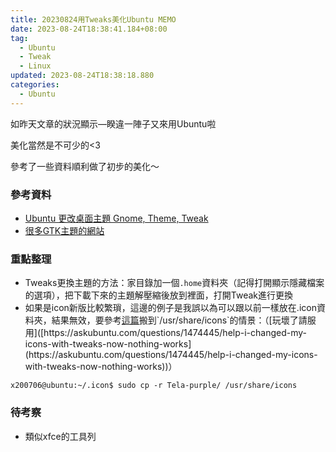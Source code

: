 ```yaml
---
title: 20230824用Tweaks美化Ubuntu MEMO
date: 2023-08-24T18:38:41.184+08:00
tag:
  - Ubuntu
  - Tweak
  - Linux
updated: 2023-08-24T18:38:18.880
categories:
  - Ubuntu
---
```

如昨天文章的狀況顯示—睽違一陣子又來用Ubuntu啦

美化當然是不可少的<3

參考了一些資料順利做了初步的美化～

### 參考資料

- [Ubuntu 更改桌面主題 Gnome, Theme, Tweak]([https://ubuntu1804.blogspot.com/2019/06/ubuntu-gnome-theme-tweak.html](https://ubuntu1804.blogspot.com/2019/06/ubuntu-gnome-theme-tweak.html))
- [很多GTK主題的網站]([https://www.pling.com/p/1309218/](https://www.pling.com/p/1309218/))

### 重點整理

- Tweaks更換主題的方法：家目錄加一個`.home`資料夾（記得打開顯示隱藏檔案的選項），把下載下來的主題解壓縮後放到裡面，打開Tweak進行更換
- 如果是icon新版比較繁瑣，這邊的例子是我誤以為可以跟以前一樣放在.icon資料夾，結果無效，要參考[這篇]([https://askubuntu.com/questions/1385810/downloaded-icons-not-showing-in-the-tweaks-in-ubuntu-21-10](https://askubuntu.com/questions/1385810/downloaded-icons-not-showing-in-the-tweaks-in-ubuntu-21-10))搬到`/usr/share/icons`的情景：（[玩壞了請服用]([https://askubuntu.com/questions/1474445/help-i-changed-my-icons-with-tweaks-now-nothing-works](https://askubuntu.com/questions/1474445/help-i-changed-my-icons-with-tweaks-now-nothing-works))）

```shell
x200706@ubuntu:~/.icon$ sudo cp -r Tela-purple/ /usr/share/icons
```

### 待考察

- 類似xfce的工具列
